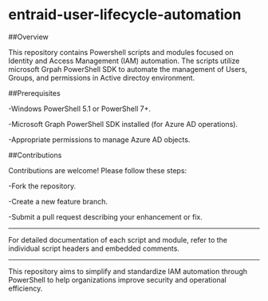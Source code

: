 # entraid-user-lifecycle-automation

##Overview

   This repository contains Powershell scripts and modules focused on Identity and Access Management (IAM) automation. The scripts utilize microsoft Grpah PowerShell SDK to automate the management of Users, Groups, and permissions in Active directoy environment.

##Prerequisites

-Windows PowerShell 5.1 or PowerShell 7+.

-Microsoft Graph PowerShell SDK installed (for Azure AD operations).

-Appropriate permissions to manage Azure AD objects.



##Contributions

Contributions are welcome! Please follow these steps:

-Fork the repository.

-Create a new feature branch.

-Submit a pull request describing your enhancement or fix.


---------
For detailed documentation of each script and module, refer to the 
individual script headers and embedded comments.

-----------

This repository aims to simplify and standardize IAM automation
through PowerShell to help organizations improve security and operational efficiency.


